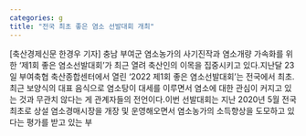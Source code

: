 ```yaml
---
categories: g
title: "전국 최초 좋은 염소 선발대회 개최"
---
```

[축산경제신문 한경우 기자] 충남 부여군 염소농가의 사기진작과 염소개량 가속화를 위한 ‘제1회 좋은 염소선발대회’가 최근 열려 축산인의 이목을 집중시키고 있다.지난달 23일 부여축협 축산종합센터에서 열린 ‘2022 제1회 좋은 염소선발대회’는 전국에서 최초. 최근 보양식의 대표 음식으로 염소탕이 대세를 이루면서 염소에 대한 관심이 커지고 있는 것과 무관치 않다는 게 관계자들의 전언이다.이번 선발대회는 지난 2020년 5월 전국 최초로 상설 염소경매시장을 개장 및 운영해오면서 염소농가의 소득향상을 도모하고 있다는 평가를 받고 있는 부